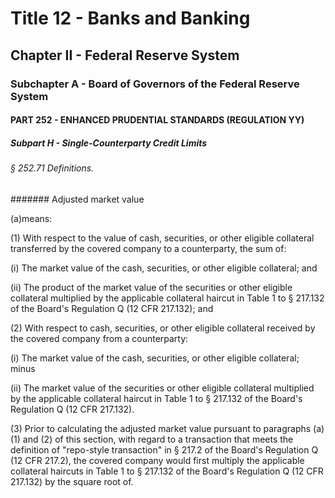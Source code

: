 
# Title 12 - Banks and Banking
## Chapter II - Federal Reserve System
### Subchapter A - Board of Governors of the Federal Reserve System
#### PART 252 - ENHANCED PRUDENTIAL STANDARDS (REGULATION YY)
##### Subpart H - Single-Counterparty Credit Limits
###### § 252.71 Definitions.
####### Adjusted market value

(a)means:

(1) With respect to the value of cash, securities, or other eligible collateral transferred by the covered company to a counterparty, the sum of:

(i) The market value of the cash, securities, or other eligible collateral; and

(ii) The product of the market value of the securities or other eligible collateral multiplied by the applicable collateral haircut in Table 1 to § 217.132 of the Board's Regulation Q (12 CFR 217.132); and

(2) With respect to cash, securities, or other eligible collateral received by the covered company from a counterparty:

(i) The market value of the cash, securities, or other eligible collateral; minus

(ii) The market value of the securities or other eligible collateral multiplied by the applicable collateral haircut in Table 1 to § 217.132 of the Board's Regulation Q (12 CFR 217.132).

(3) Prior to calculating the adjusted market value pursuant to paragraphs (a)(1) and (2) of this section, with regard to a transaction that meets the definition of "repo-style transaction" in § 217.2 of the Board's Regulation Q (12 CFR 217.2), the covered company would first multiply the applicable collateral haircuts in Table 1 to § 217.132 of the Board's Regulation Q (12 CFR 217.132) by the square root of.
